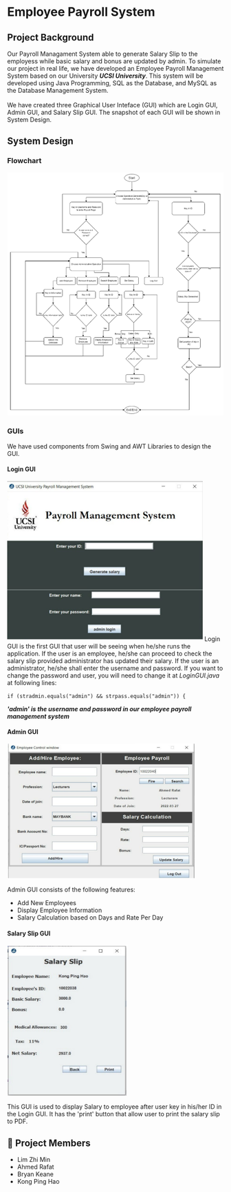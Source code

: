 # Employee Payroll System
## Project Background
Our Payroll Managament System able to generate Salary Slip to the employess while basic salary and bonus are updated by admin. To simulate our project in real life, we have developed an Employee Payroll Management System based on our University ***UCSI University***. This system will be developed using Java Programming, SQL as the Database, and MySQL as the Database Management System. <br />
<br />
We have created three Graphical User Inteface (GUI) which are Login GUI, Admin GUI, and Salary Slip GUI. The snapshot of each GUI will be shown in System Design. 

## System Design
### Flowchart
![Employee Payroll Management System Flowchart](Images/EPMS%20Flowchart.png)

### GUIs
We have used components from Swing and AWT Libraries to design the GUI. <br />

#### Login GUI
![](Images/loginGUI.PNG)
Login GUI is the first GUI that user will be seeing when he/she runs the application. If the user is an employee, he/she can proceed to check the salary slip provided administrator has updated their salary. If the user is an administrator, he/she shall enter the username and password. If you want to change the password and user, you will need to change it at *LoginGUI.java* at following lines: <br />
```
if (stradmin.equals("admin") && strpass.equals("admin")) {
```
***'admin' is the username and password in our employee payroll management system***

#### Admin GUI
![](Images/Admin%20GUI.PNG)

Admin GUI consists of the following features:
- Add New Employees
- Display Employee Information
- Salary Calculation based on Days and Rate Per Day

#### Salary Slip GUI
![](Images/Salary%20Slip%20GUI.PNG)

This GUI is used to display Salary to employee after user key in his/her ID in the Login GUI. It has the 'print' button that allow user to print the salary slip to PDF. 

## :raised_hands: Project Members
- Lim Zhi Min
- Ahmed Rafat
- Bryan Keane
- Kong Ping Hao
